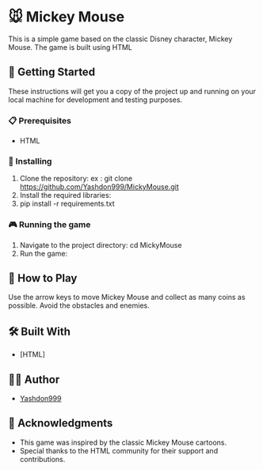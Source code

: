 # 🐭 Mickey Mouse
This is a simple game based on the classic Disney character, Mickey Mouse. The game is built using HTML

## 🚀 Getting Started
These instructions will get you a copy of the project up and running on your local machine for development and testing purposes.

### 📋 Prerequisites
- HTML

### 🔧 Installing
1. Clone the repository:
ex : git clone https://github.com/Yashdon999/MickyMouse.git
2. Install the required libraries:
3. pip install -r requirements.txt

### 🎮 Running the game
1. Navigate to the project directory:
cd MickyMouse
2. Run the game:

## 🎯 How to Play
Use the arrow keys to move Mickey Mouse and collect as many coins as possible. Avoid the obstacles and enemies.

## 🛠️ Built With

- [HTML]

## 👨‍💻 Author

- [Yashdon999](https://github.com/Yashdon999)

## 🙏 Acknowledgments

- This game was inspired by the classic Mickey Mouse cartoons.
- Special thanks to the HTML community for their support and contributions.
